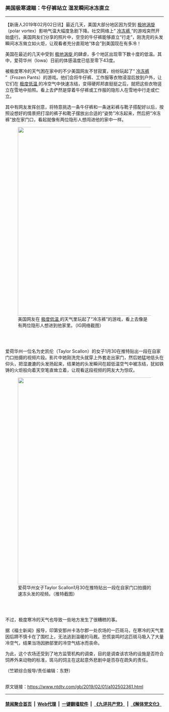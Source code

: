 ### 美国极寒速瞄：牛仔裤站立  湿发瞬间冰冻直立
------------------------

<div class="post_content">
 <p>
  【新唐人2019年02月02日讯】最近几天，美国大部分地区因为受到
  <a href="https://www.ntdtv.com/gb/极地涡旋.htm">
   极地涡旋
  </a>
  （polar vortex）影响气温大幅度急剧下降。社交网络上“
  <a href="https://www.ntdtv.com/gb/冷冻裤.htm">
   冷冻裤
  </a>
  ”的游戏突然开始盛行。美国网友们分享的照片中，空空的牛仔裤能够直立“行走”，刚洗完的头发瞬间冰冻耸立如火炬，让观看者充分直观地“体会”到美国现在有多冷！
 </p>
 <p>
  美国在最近的几天中受到
  <a href="https://www.ntdtv.com/gb/极地涡旋.htm">
   极地涡旋
  </a>
  的肆虐，多个地区出现零下数十度的低温。其中，爱荷华州（Iowa）日前的体感温度已低至零下43度。
 </p>
 <p>
  被极度寒冷的天气困在家中的不少美国网友不甘寂寞，纷纷玩起了“
  <a href="https://www.ntdtv.com/gb/冷冻裤.htm">
   冷冻裤
  </a>
  ”（Frozen Pants）的游戏。他们会将牛仔裤、工作服等衣物浸湿后放到户外，让它们在
  <a href="https://www.ntdtv.com/gb/极度低温.htm">
   极度低温
  </a>
  的冷空气中快速冻结，变得硬邦邦直挺挺之后，就把这些衣物竖立在雪地中拍照。看上去俨然是穿着牛仔裤或工作服的隐形人在雪地中行走或伫立。
 </p>
 <p>
  其中有网友发挥创意，将特意挑选一条牛仔裤和一条迷彩裤与靴子搭配好以后，按照设想好的情景把打湿的裤子和靴子摆放出合适的“姿势”冷冻起来，然后把“冷冻裤”放在家门口，看起就像有两位隐形人想闯进他的家中一样。
 </p>
 <figure class="wp-caption alignnone" id="attachment_102502363" style="max-width: 475px">
  <img alt="" class="size-full wp-image-102502363" height="600" src="https://www.ntdtv.com/assets/uploads/2019/02/leng-dong-ku-1.jpg" width="475">
   <br/><figcaption class="wp-caption-text">
    美国网友在
    <a href="https://www.ntdtv.com/gb/极度低温.htm">
     极度低温
    </a>
    的天气里玩起了“冷冻裤”的游戏，看上去像是有两位隐形人想进到他家里。（IG网络截图）
   </figcaption><br/>
  </img>
 </figure><br/>
 <p>
  爱荷华州一位名为史凯伦（Taylor Scallon）的女子1月30在推特贴出一段在自家门口拍摄的视频片段。影片中她刚洗完头就穿上外套走出家门，然后她猛地低头在仰头，把湿漉漉的头发扬起来，结果她的头发瞬间在超低温空气中被冻结，犹如铁铸的火炬般向着天空笔直耸立着，让观看这段视频的网友大为惊叹。
 </p>
 <figure class="wp-caption alignnone" id="attachment_102502364" style="max-width: 500px">
  <img alt="" class="size-full wp-image-102502364" height="657" src="https://www.ntdtv.com/assets/uploads/2019/02/dong-fa-1.jpg" width="500"/>
  <br/><figcaption class="wp-caption-text">
   爱荷华州女子Taylor Scallon1月30在推特贴出一段在自家门口拍摄的速冻头发的视频。（推特截图）
  </figcaption><br/>
 </figure><br/>
 <p>
  不过，极度寒冷的天气也导致一些地方发生了很糟糕的事。
 </p>
 <p>
  据《福士新闻》报导，印第安那州卡洛尔郡一处农场的一匹斑马，在寒冷的天气里因后蹄不慎卡在了围栏上，无法逃到温暖的马厩。恐慌哀鸣时这匹斑马吸入了大量冷空气，结果当场因肺部里的冷空气结冰而丧命。
 </p>
 <p>
  为此，这个农场还受到了地方监管机构的调查，目的是调查该农场的设施是否符合饲养外来动物的标准，斑马的饲主在这起意外悲剧中是否存在疏失的责任。
 </p>
 <p>
  （竺颖综合报导/责任编辑：东野）
 </p>
 <div class="single_ad">
 </div>
</div>

<br/>原文链接：https://www.ntdtv.com/gb/2019/02/01/a102502361.html


------------------------
#### [禁闻聚合首页](https://github.com/gfw-breaker/banned-news/blob/master/README.md) &nbsp;|&nbsp; [Web代理](https://github.com/gfw-breaker/open-proxy/blob/master/README.md) &nbsp;|&nbsp; [一键翻墙软件](https://github.com/gfw-breaker/nogfw/blob/master/README.md) &nbsp;|&nbsp; [《九评共产党》](https://github.com/gfw-breaker/9ping.md/blob/master/README.md#九评之一评共产党是什么) &nbsp;|&nbsp; [《解体党文化》](https://github.com/gfw-breaker/jtdwh.md/blob/master/README.md#绪论)
